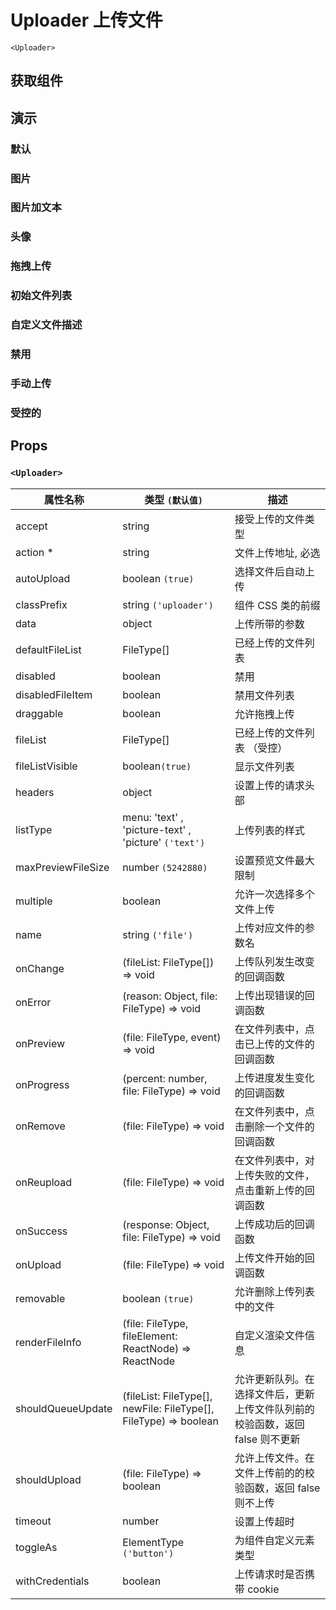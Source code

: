 # Uploader 上传文件

`<Uploader>`

## 获取组件

<!--{include:(components/uploader/fragments/import.md)}-->

## 演示

### 默认

<!--{include:`basic.md`}-->

### 图片

<!--{include:`picture.md`}-->

### 图片加文本

<!--{include:`picture-text.md`}-->

### 头像

<!--{include:`avatar.md`}-->

### 拖拽上传

<!--{include:`drag-and-drop.md`}-->

### 初始文件列表

<!--{include:`file-list.md`}-->

### 自定义文件描述

<!--{include:`file-list-custom.md`}-->

### 禁用

<!--{include:`disabled.md`}-->

### 手动上传

<!--{include:`manually.md`}-->

### 受控的

<!--{include:`controlled.md`}-->

## Props

### `<Uploader>`

| 属性名称           | 类型 `(默认值)`                                                  | 描述                                                                          |
| ------------------ | ---------------------------------------------------------------- | ----------------------------------------------------------------------------- |
| accept             | string                                                           | 接受上传的文件类型                                                            |
| action \*          | string                                                           | 文件上传地址, 必选                                                            |
| autoUpload         | boolean `(true)`                                                 | 选择文件后自动上传                                                            |
| classPrefix        | string `('uploader')`                                            | 组件 CSS 类的前缀                                                             |
| data               | object                                                           | 上传所带的参数                                                                |
| defaultFileList    | FileType[]                                                       | 已经上传的文件列表                                                            |
| disabled           | boolean                                                          | 禁用                                                                          |
| disabledFileItem   | boolean                                                          | 禁用文件列表                                                                  |
| draggable          | boolean                                                          | 允许拖拽上传                                                                  |
| fileList           | FileType[]                                                       | 已经上传的文件列表 （受控）                                                   |
| fileListVisible    | boolean`(true)`                                                  | 显示文件列表                                                                  |
| headers            | object                                                           | 设置上传的请求头部                                                            |
| listType           | menu: 'text' , 'picture-text' , 'picture' `('text')`             | 上传列表的样式                                                                |
| maxPreviewFileSize | number `(5242880)`                                               | 设置预览文件最大限制                                                          |
| multiple           | boolean                                                          | 允许一次选择多个文件上传                                                      |
| name               | string `('file')`                                                | 上传对应文件的参数名                                                          |
| onChange           | (fileList: FileType[]) => void                                   | 上传队列发生改变的回调函数                                                    |
| onError            | (reason: Object, file: FileType) => void                         | 上传出现错误的回调函数                                                        |
| onPreview          | (file: FileType, event) => void                                  | 在文件列表中，点击已上传的文件的回调函数                                      |
| onProgress         | (percent: number, file: FileType) => void                        | 上传进度发生变化的回调函数                                                    |
| onRemove           | (file: FileType) => void                                         | 在文件列表中，点击删除一个文件的回调函数                                      |
| onReupload         | (file: FileType) => void                                         | 在文件列表中，对上传失败的文件，点击重新上传的回调函数                        |
| onSuccess          | (response: Object, file: FileType) => void                       | 上传成功后的回调函数                                                          |
| onUpload           | (file: FileType) => void                                         | 上传文件开始的回调函数                                                        |
| removable          | boolean `(true)`                                                 | 允许删除上传列表中的文件                                                      |
| renderFileInfo     | (file: FileType, fileElement: ReactNode) => ReactNode            | 自定义渲染文件信息                                                            |
| shouldQueueUpdate  | (fileList: FileType[], newFile: FileType[], FileType) => boolean | 允许更新队列。在选择文件后，更新上传文件队列前的校验函数，返回 false 则不更新 |
| shouldUpload       | (file: FileType) => boolean                                      | 允许上传文件。在文件上传前的的校验函数，返回 false 则不上传                   |
| timeout            | number                                                           | 设置上传超时                                                                  |
| toggleAs           | ElementType `('button')`                                         | 为组件自定义元素类型                                                          |
| withCredentials    | boolean                                                          | 上传请求时是否携带 cookie                                                     |
